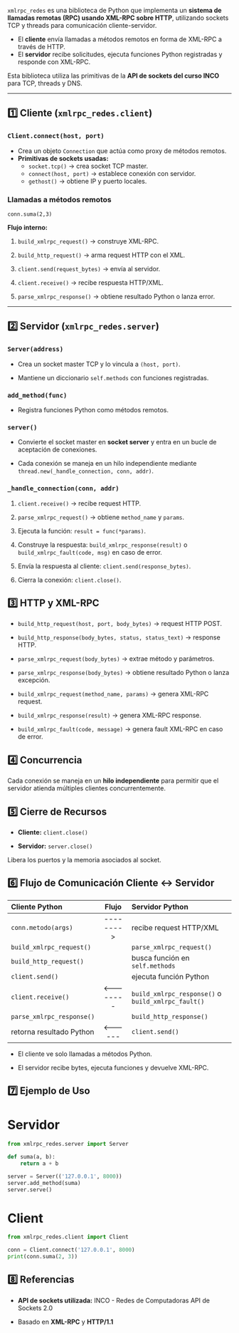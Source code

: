
`xmlrpc_redes` es una biblioteca de Python que implementa un **sistema de llamadas remotas (RPC) usando XML-RPC sobre HTTP**, utilizando sockets TCP y threads para comunicación cliente-servidor.

- El **cliente** envía llamadas a métodos remotos en forma de XML-RPC a través de HTTP.  
- El **servidor** recibe solicitudes, ejecuta funciones Python registradas y responde con XML-RPC.

Esta biblioteca utiliza las primitivas de la **API de sockets del curso INCO** para TCP, threads y DNS.

---

## 1️⃣ Cliente (`xmlrpc_redes.client`)

### `Client.connect(host, port)`

- Crea un objeto `Connection` que actúa como proxy de métodos remotos.  
- **Primitivas de sockets usadas:**
  - `socket.tcp()` → crea socket TCP master.
  - `connect(host, port)` → establece conexión con servidor.
  - `gethost()` → obtiene IP y puerto locales.

### Llamadas a métodos remotos

`conn.suma(2,3)`

**Flujo interno:**

1. `build_xmlrpc_request()` → construye XML-RPC.
    
2. `build_http_request()` → arma request HTTP con el XML.
    
3. `client.send(request_bytes)` → envía al servidor.
    
4. `client.receive()` → recibe respuesta HTTP/XML.
    
5. `parse_xmlrpc_response()` → obtiene resultado Python o lanza error.

---
## 2️⃣ Servidor (`xmlrpc_redes.server`)

### `Server(address)`

- Crea un socket master TCP y lo vincula a `(host, port)`.
    
- Mantiene un diccionario `self.methods` con funciones registradas.

### `add_method(func)`

- Registra funciones Python como métodos remotos.

### `server()`

- Convierte el socket master en **socket server** y entra en un bucle de aceptación de conexiones.
    
- Cada conexión se maneja en un hilo independiente mediante `thread.new(_handle_connection, conn, addr)`.
    

### `_handle_connection(conn, addr)`

1. `client.receive()` → recibe request HTTP.
    
2. `parse_xmlrpc_request()` → obtiene `method_name` y `params`.
    
3. Ejecuta la función: `result = func(*params)`.
    
4. Construye la respuesta: `build_xmlrpc_response(result)` o `build_xmlrpc_fault(code, msg)` en caso de error.
    
5. Envía la respuesta al cliente: `client.send(response_bytes)`.
    
6. Cierra la conexión: `client.close()`.

## 3️⃣ HTTP y XML-RPC

- `build_http_request(host, port, body_bytes)` → request HTTP POST.
    
- `build_http_response(body_bytes, status, status_text)` → response HTTP.
    
- `parse_xmlrpc_request(body_bytes)` → extrae método y parámetros.
    
- `parse_xmlrpc_response(body_bytes)` → obtiene resultado Python o lanza excepción.
    
- `build_xmlrpc_request(method_name, params)` → genera XML-RPC request.
    
- `build_xmlrpc_response(result)` → genera XML-RPC response.
    
- `build_xmlrpc_fault(code, message)` → genera fault XML-RPC en caso de error.

## 4️⃣ Concurrencia

Cada conexión se maneja en un **hilo independiente** para permitir que el servidor atienda múltiples clientes concurrentemente.

## 5️⃣ Cierre de Recursos

- **Cliente:** `client.close()`
    
- **Servidor:** `server.close()`
    

Libera los puertos y la memoria asociados al socket.


## 6️⃣ Flujo de Comunicación Cliente ↔ Servidor

|Cliente Python|Flujo|Servidor Python|
|:--|:-:|:--|
|`conn.metodo(args)`|-------->|recibe request HTTP/XML|
|`build_xmlrpc_request()`||`parse_xmlrpc_request()`|
|`build_http_request()`||busca función en `self.methods`|
|`client.send()`||ejecuta función Python|
|`client.receive()`|<--------|`build_xmlrpc_response()` o `build_xmlrpc_fault()`|
|`parse_xmlrpc_response()`||`build_http_response()`|
|retorna resultado Python|<------|`client.send()`|
- El cliente ve solo llamadas a métodos Python.
    
- El servidor recibe bytes, ejecuta funciones y devuelve XML-RPC.

## 7️⃣ Ejemplo de Uso

# Servidor
```python
from xmlrpc_redes.server import Server

def suma(a, b):
    return a + b

server = Server(('127.0.0.1', 8000))
server.add_method(suma)
server.serve()

```

# Client

```python
from xmlrpc_redes.client import Client

conn = Client.connect('127.0.0.1', 8000)
print(conn.suma(2, 3))

```

## 8️⃣ Referencias

- **API de sockets utilizada:** INCO - Redes de Computadoras API de Sockets 2.0
    
- Basado en **XML-RPC** y **HTTP/1.1**
